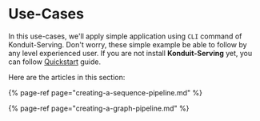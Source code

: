 # Use-Cases

In this use-cases, we'll apply simple application using `CLI` command of Konduit-Serving. Don't worry, these simple example be able to follow by any level experienced user. If you are not install **Konduit-Serving** yet, you can follow [Quickstart](../../../quickstart/) guide.

Here are the articles in this section:

{% page-ref page="creating-a-sequence-pipeline.md" %}

{% page-ref page="creating-a-graph-pipeline.md" %}



